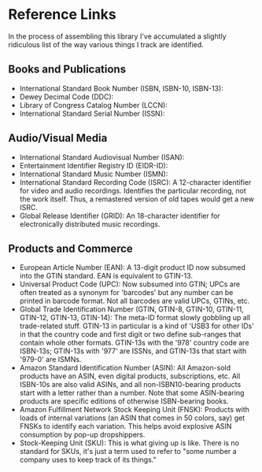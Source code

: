 # Reference Links

In the process of assembling this library I've accumulated a slightly ridiculous list of the way various things I track are identified.

## Books and Publications

- International Standard Book Number (ISBN, ISBN-10, ISBN-13):
- Dewey Decimal Code (DDC):
- Library of Congress Catalog Number (LCCN):
- International Standard Serial Number (ISSN):

## Audio/Visual Media

- International Standard Audiovisual Number (ISAN):
- Entertainment Identifier Registry ID (EIDR-ID):
- International Standard Music Number (ISMN):
- International Standard Recording Code (ISRC): A 12-character identifier for video and audio recordings. Identifies the particular recording, not the work itself. Thus, a remastered version of old tapes would get a new ISRC.
- Global Release Identifier (GRID): An 18-character identifier for electronically distributed music recordings.

## Products and Commerce

- European Article Number (EAN): A 13-digit product ID now subsumed into the GTIN standard. EAN is equivalent to GTIN-13.
- Universal Product Code (UPC): Now subsumed into GTIN; UPCs are often treated as a synonym for 'barcodes' but any number can be printed in barcode format. Not all barcodes are valid UPCs, GTINs, etc.
- Global Trade Identification Number (GTIN, GTIN-8, GTIN-10, GTIN-11, GTIN-12, GTIN-13, GTIN-14): The meta-ID format slowly gobbling up all trade-related stuff. GTIN-13 in particular is a kind of 'USB3 for other IDs' in that the country code and first digit or two define sub-ranges that contain whole other formats. GTIN-13s with the '978' country code are ISBN-13s; GTIN-13s with '977' are ISSNs, and GTIN-13s that start with '979-0' are ISMNs.
- Amazon Standard Identification Number (ASIN): All Amazon-sold products have an ASIN, even digital products, subscriptions, etc. All ISBN-10s are also valid ASINs, and all non-ISBN10-bearing products start with a letter rather than a number. Note that some ASIN-bearing products are specific editions of otherwise ISBN-bearing books.
- Amazon Fulfillment Network Stock Keeping Unit (FNSK): Products with loads of internal variations (an ASIN that comes in 50 colors, say) get FNSKs to identify each variation. This helps avoid explosive ASIN consumption by pop-up dropshippers.
- Stock-Keeping Unit (SKU): This is what giving up is like. There is no standard for SKUs, it's just a term used to refer to "some number a company uses to keep track of its things."
